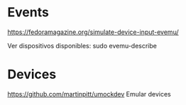 # Events
https://fedoramagazine.org/simulate-device-input-evemu/

Ver dispositivos disponibles:
sudo evemu-describe




# Devices
https://github.com/martinpitt/umockdev
Emular devices

